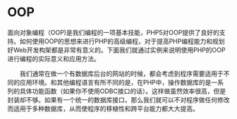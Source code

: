 # OOP
面向对象编程（OOP)是我们编程的一项基本技能，PHP5对OOP提供了良好的支持。如何使用OOP的思想来进行PHP的高级编程，对于提高PHP编程能力和规划好Web开发构架都是非常有意义的。下面我们就通过实例来说明使用PHP的OOP进行编程的实际意义和应用方法。

　　我们通常在做一个有数据库后台的网站的时候，都会考虑到程序需要适用于不同的应用环境。和其他编程语言有所不同的是，在PHP中，操作数据库的是一系列的具体功能函数（如果你不使用ODBC接口的话）。这样做虽然效率很高，但是封装却不够。如果有一个统一的数据库接口，那么我们就可以不对程序做任何修改而适用于多种数据库，从而使程序的移植性和跨平台能力都大大提高。
